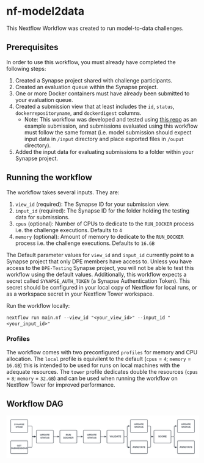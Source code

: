 # nf-model2data
This Nextflow Workflow was created to run model-to-data challenges.

## Prerequisites

In order to use this workflow, you must already have completed the following steps:

1. Created a Synapse project shared with challenge participants.
2. Created an evaluation queue within the Synapse project.
3. One or more Docker containers must have already been submitted to your evaluation queue.
4. Created a submission view that at least includes the `id`, `status`, `dockerrepositoryname`, and `dockerdigest` columns.
    - Note: This workflow was developed and tested using [this repo](https://github.com/Sage-Bionetworks-Challenges/sample-model-templates/tree/main/python) as an example submission, and submissions evaluated using this workflow must follow the same format (i.e. model submission should expect input data in `/input` directory and place exported files in `/ouput` directory).
5. Added the input data for evaluating submissions to a folder within your Synapse project.

## Running the workflow

The workflow takes several inputs. They are:

1. `view_id` (required): The Synapse ID for your submission view.
2. `input_id` (required): The Synapse ID for the folder holding the testing data for submissions.
3. `cpus` (optional): Number of CPUs to dedicate to the `RUN_DOCKER` process i.e. the challenge executions. Defaults to `4`
4. `memory` (optional): Amount of memory to dedicate to the `RUN_DOCKER` process i.e. the challenge executions. Defaults to `16.GB`

The Default parameter values for `view_id` and `input_id` currently point to a Synapse project that only DPE members have access to. Unless you have access to the `DPE-Testing` Synapse project, you will not be able to test this workflow using the default values. Additionally, this workflow expects a secret called `SYNAPSE_AUTH_TOKEN` (a Synapse Authentication Token). This secret should be configured in your local copy of Nextflow for local runs, or as a workspace secret in your Nextflow Tower workspace.

Run the workflow locally:
```
nextflow run main.nf --view_id "<your_view_id>" --input_id "<your_input_id>" 
```

### Profiles

The workflow comes with two preconfigured `profiles` for memory and CPU allocation. The `local` profile is equivilent to the default (`cpus` = `4`; `memory` = `16.GB`) this is intended to be used for runs on local machines with the adequate resources. The `tower` profile dedicates double the resources (`cpus` = `8`; `memory` = `32.GB`) and can be used when running the workflow on Nextflow Tower for improved performance. 

## Workflow DAG

![Alt text](img/nf-model2data_dag.png)

